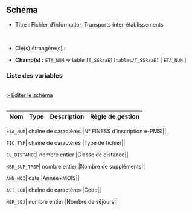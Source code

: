 ## Schéma


- Titre : Fichier d’information Transports inter-établissements
<br />



- Clé(s) étrangère(s) : <br />

- **Champ(s) :** `ETA_NUM`
  => table `[T_SSRaaE](tables/T_SSRaaE)` [ `ETA_NUM` ]<br />

 
### Liste des variables
<br />
<div>
    <a href="https://gitlab.com/healthdatahub/applications-du-hdh/schema-snds/-/tree/master/schemas/PMSI SSR/T_SSRaaSUP_TIE.json"
       target="_blank" rel="noopener noreferrer">> Éditer le schéma</a>
</div>
<br />

Nom | Type | Description | Règle de gestion
-|-|-|-



`ETA_NUM`| chaîne de caractères |N° FINESS d’inscription e-PMSI||

`FIC_TYP`| chaîne de caractères |Type de fichier||

`CL_DISTANCE`| nombre entier |Classe de distance||

`NBR_SUP_TRSP`| nombre entier |Nombre de suppléments||

`ANN_MOI`| date |Année+MOIS||

`ACT_COD`| chaîne de caractères |Code||

`NBR_SEJ`| nombre entier |Nombre de séjours||
